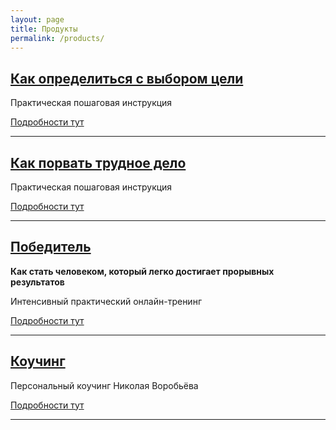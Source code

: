 ```yaml
---
layout: page
title: Продукты
permalink: /products/
---
```


## [Как определиться с выбором цели](http://goals.prorealnost.com)

Практическая пошаговая инструкция

[Подробности тут](http://goals.prorealnost.com)

---

## [Как порвать трудное дело](/tear/)

Практическая пошаговая инструкция

[Подробности тут](/tear/)

---

## [Победитель](/pobeditel/)

**Как стать человеком, который легко достигает прорывных результатов**

Интенсивный практический онлайн-тренинг

[Подробности тут](/pobeditel/)

---

## [Коучинг](/coaching/)

Персональный коучинг Николая Воробьёва

[Подробности тут](/coaching/)

---

